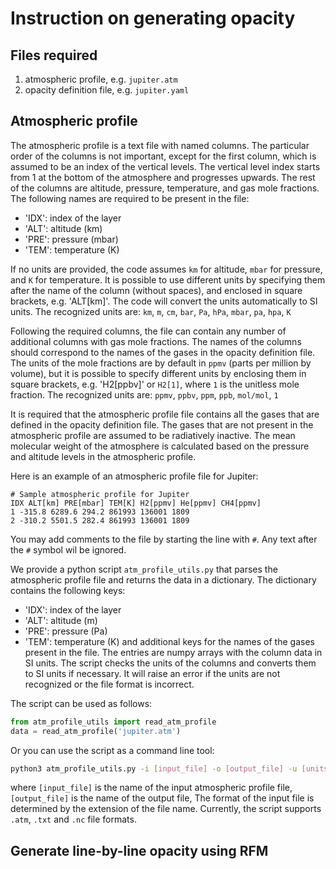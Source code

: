 # Instruction on generating opacity

## Files required
1. atmospheric profile, e.g. `jupiter.atm` 
2. opacity definition file, e.g. `jupiter.yaml`

## Atmospheric profile
The atmospheric profile is a text file with named columns. The particular order of the columns is not important,
except for the first column, which is assumed to be an index of the vertical levels.
The vertical level index starts from 1 at the bottom of the atmosphere and progresses upwards. 
The rest of the columns are altitude, pressure, temperature, and gas mole fractions.
The following names are required to be present in the file:

- 'IDX': index of the layer
- 'ALT': altitude (km)
- 'PRE': pressure (mbar)
- 'TEM': temperature (K)

If no units are provided, the code assumes `km` for altitude, `mbar` for pressure, and `K` for temperature.
It is possible to use different units by specifying them after the name of the column
(without spaces), and enclosed in square brackets, e.g. 'ALT[km]'. The code will convert the units automatically to SI units.
The recognized units are: `km`, `m`, `cm`, `bar`, `Pa`, `hPa`, `mbar`, `pa`, `hpa`, `K`

Following the required columns, the file can contain any number of additional columns with gas mole fractions.
The names of the columns should correspond to the names of the gases in the opacity definition file.
The units of the mole fractions are by default in `ppmv` (parts per million by volume), but it is possible to specify
different units by enclosing them in square brackets, e.g. 'H2[ppbv]' or `H2[1]`, where `1` is the unitless mole fraction.
The recognized units are: `ppmv`, `ppbv`, `ppm`, `ppb`, `mol/mol`, `1`

It is required that the atmospheric profile file contains all the gases that are defined in the opacity definition file.
The gases that are not present in the atmospheric profile are assumed to be radiatively inactive.
The mean molecular weight of the atmosphere is calculated based on the pressure and
altitude levels in the atmospheric profile.

Here is an example of an atmospheric profile file for Jupiter:
```text
# Sample atmospheric profile for Jupiter
IDX ALT[km] PRE[mbar] TEM[K] H2[ppmv] He[ppmv] CH4[ppmv]
1 -315.8 6289.6 294.2 861993 136001 1809
2 -310.2 5501.5 282.4 861993 136001 1809
```

You may add comments to the file by starting the line with `#`.
Any text after the `#` symbol wil be ignored.

We provide a python script `atm_profile_utils.py` that parses the atmospheric profile file and returns the data in a dictionary.
The dictionary contains the following keys:
- 'IDX': index of the layer
- 'ALT': altitude (m)
- 'PRE': pressure (Pa)
- 'TEM': temperature (K)
and additional keys for the names of the gases present in the file.
The entries are numpy arrays with the column data in SI units.
The script checks the units of the columns and converts them to SI units if necessary.
It will raise an error if the units are not recognized or the file format is incorrect.

The script can be used as follows:
```python
from atm_profile_utils import read_atm_profile
data = read_atm_profile('jupiter.atm')
```

Or you can use the script as a command line tool:
```bash
python3 atm_profile_utils.py -i [input_file] -o [output_file] -u [units]
```
where `[input_file]` is the name of the input atmospheric profile file, `[output_file]` is the name of the output file,
The format of the input file is determined by the extension of the file name.
Currently, the script supports `.atm`, `.txt` and `.nc` file formats.

## Generate line-by-line opacity using RFM
